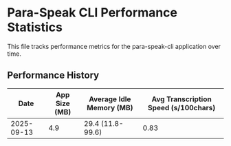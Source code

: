 # Para-Speak CLI Performance Statistics

This file tracks performance metrics for the para-speak-cli application over time.

## Performance History

| Date | App Size (MB) | Average Idle Memory (MB) | Avg Transcription Speed (s/100chars) |
|------|---------------|--------------------------|------------------------------------- |
| 2025-09-13 | 4.9 | 29.4 (11.8-99.6) | 0.83 |

